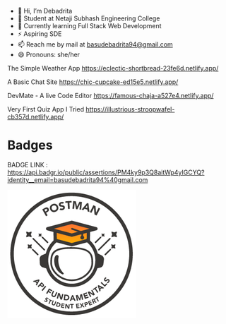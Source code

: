 - 👋 Hi, I’m Debadrita
- 👀 Student at Netaji Subhash Engineering College
- 🌱 Currently learning Full Stack Web Development
- ⚡ Aspiring SDE
- 📫 Reach me by mail at basudebadrita94@gmail.com
- 😄 Pronouns: she/her


<!---
DBasu2610/DBasu2610 is a ✨ special ✨ repository because its `README.md` (this file) appears on your GitHub profile.
You can click the Preview link to take a look at your changes.
--->


The Simple Weather App     https://eclectic-shortbread-23fe6d.netlify.app/ 




A Basic Chat Site          https://chic-cupcake-ed15e5.netlify.app/


DevMate - A live Code Editor     https://famous-chaja-a527e4.netlify.app/



Very First Quiz App I Tried     https://illustrious-stroopwafel-cb357d.netlify.app/




# Badges

 BADGE LINK : https://api.badgr.io/public/assertions/PM4ky9p3Q8aitWp4yIGCYQ?identity__email=basudebadrita94%40gmail.com

![My Badge](https://raw.githubusercontent.com/DBasu2610/DBasu2610/main/postmanBadge.png)






